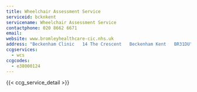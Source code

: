 ```yaml
---
title: Wheelchair Assessment Service
serviceid: bcknkent
servicename: Wheelchair Assessment Service
contactphone: 020 8662 6671
email:
website: www.bromleyhealthcare-cic.nhs.uk
address: "Beckenham Clinic   14 The Crescent   Beckenham Kent   BR31DU"
ccgservices:
  - wcs
ccgcodes:
  - e38000124
---
```


{{< ccg_service_detail >}}
